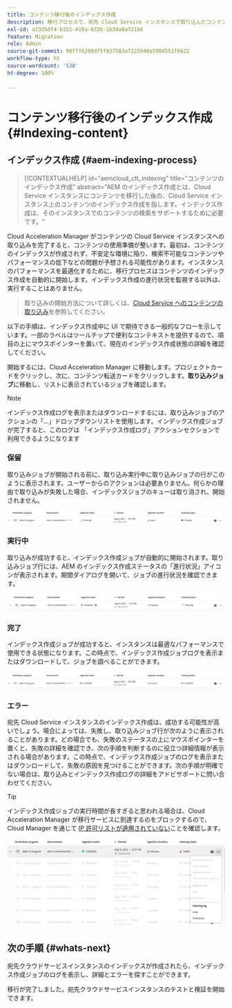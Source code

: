 ```yaml
---
title: コンテンツ移行後のインデックス作成
description: 移行プロセスで、宛先 Cloud Service インスタンスで取り込んだコンテンツのインデックスを作成する方法を説明します。
exl-id: a13d5df4-b351-410a-9336-1b34a8af21b6
feature: Migration
role: Admin
source-git-commit: 90f7f6209df5f837583a7225940a5984551f6622
workflow-type: ht
source-wordcount: '538'
ht-degree: 100%

---
```


# コンテンツ移行後のインデックス作成 {#Indexing-content}

## インデックス作成 {#aem-indexing-process}

>[!CONTEXTUALHELP]
>id="aemcloud_ctt_indexing"
>title="コンテンツのインデックス作成"
>abstract="AEM のインデックス作成とは、Cloud Service インスタンスにコンテンツを移行した後の、Cloud Service インスタンス上のコンテンツのインデックス作成を指します。インデックス作成は、そのインスタンスでのコンテンツの検索をサポートするために必要です。"

Cloud Acceleration Manager がコンテンツの Cloud Service インスタンスへの取り込みを完了すると、コンテンツの使用準備が整います。最初は、コンテンツのインデックスが作成されず、不安定な環境に陥り、検索不可能なコンテンツやパフォーマンスの低下などの問題が予想される可能性があります。インスタンスのパフォーマンスを最適化するために、移行プロセスはコンテンツのインデックス作成を自動的に開始します。インデックス作成の進行状況を監視する以外は、実行することはありません。

> 取り込みの開始方法について詳しくは、[Cloud Service へのコンテンツの取り込み](/help/journey-migration/content-transfer-tool/using-content-transfer-tool/ingesting-content.md)を参照してください。

以下の手順は、インデックス作成中に UI で期待できる一般的なフローを示しています。一部のラベルはツールチップで便利なコンテキストを提供するので、項目の上にマウスポインターを置いて、現在のインデックス作成状態の詳細を確認してください。

開始するには、Cloud Acceleration Manager に移動します。プロジェクトカードをクリックし、次に、コンテンツ転送カードをクリックします。**取り込みジョブ**&#x200B;に移動し、リストに表示されているジョブを確認します。

>[!NOTE]
>インデックス作成ログを表示またはダウンロードするには、取り込みジョブのアクションの「...」ドロップダウンリストを使用します。インデックス作成ジョブが完了すると、このログは
> 「インデックス作成ログ」アクションセクションで利用できるようになります

### 保留

取り込みジョブが開始される前に、取り込み実行中に取り込みジョブの行がこのように表示されます。ユーザーからのアクションは必要ありません。何らかの理由で取り込みが失敗した場合、インデックスジョブのキューは取り消され、開始されません。

![画像](/help/journey-migration/content-transfer-tool/assets-indexing/pending.png)

### 実行中

取り込みが成功すると、インデックス作成ジョブが自動的に開始されます。取り込みジョブ行には、AEM のインデックス作成ステータスの「進行状況」アイコンが表示されます。期間ダイアログを開いて、ジョブの進行状況を確認できます。

![画像](/help/journey-migration/content-transfer-tool/assets-indexing/running.png)

### 完了

インデックス作成ジョブが成功すると、インスタンスは最適なパフォーマンスで使用できる状態になります。この時点で、インデックス作成ジョブログを表示またはダウンロードして、ジョブを調べることができます。

![画像](/help/journey-migration/content-transfer-tool/assets-indexing/complete.png)

### エラー

宛先 Cloud Service インスタンスのインデックス作成は、成功する可能性が高いでしょう。場合によっては、失敗し、取り込みジョブ行が次のように表示されることがあります。どの場合でも、失敗のステータスの上にマウスポインターを置くと、失敗の詳細を確認でき、次の手順を判断するのに役立つ詳細情報が表示される場合があります。この時点で、インデックス作成ジョブのログを表示またはダウンロードして、失敗の原因を見つけることができます。次の手順が明確でない場合は、取り込みとインデックス作成ログの詳細をアドビサポートに問い合わせてください。

>[!TIP]
>
> インデックス作成ジョブの実行時間が長すぎると思われる場合は、Cloud Acceleration Manager が移行サービスに到達するのをブロックするので、Cloud Manager を通じて [IP 許可リストが適用されていない](/help/implementing/cloud-manager/ip-allow-lists/apply-allow-list.md)ことを確認します。

![画像](/help/journey-migration/content-transfer-tool/assets-indexing/failed.png)

## 次の手順 {#whats-next}

宛先クラウドサービスインスタンスのインデックスが作成されたら、インデックス作成ジョブのログを表示し、詳細とエラーを探すことができます。

移行が完了しました。宛先クラウドサービスインスタンスのテストと検証を開始できます。
